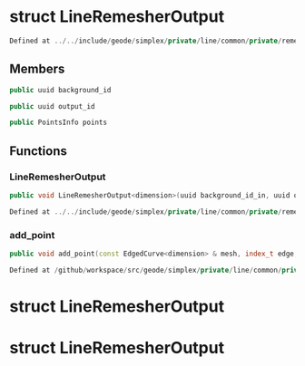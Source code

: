 # struct LineRemesherOutput

```cpp
Defined at ../../include/geode/simplex/private/line/common/private/remesher.h#39
```

## Members

```cpp
public uuid background_id

```

```cpp
public uuid output_id

```

```cpp
public PointsInfo points

```



## Functions

### LineRemesherOutput

```cpp
public void LineRemesherOutput<dimension>(uuid background_id_in, uuid output_id_in)
```

```cpp
Defined at ../../include/geode/simplex/private/line/common/private/remesher.h#41
```

### add_point

```cpp
public void add_point(const EdgedCurve<dimension> & mesh, index_t edge, Point<dimension> point, index_t remeshed_vertex)
```

```cpp
Defined at /github/workspace/src/geode/simplex/private/line/common/private/remesher.cpp#653
```



# struct LineRemesherOutput

# struct LineRemesherOutput


